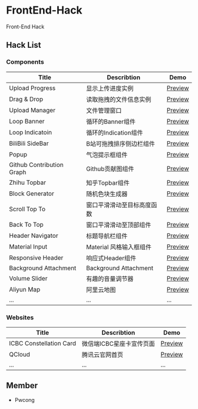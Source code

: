 # FrontEnd-Hack
Front-End Hack

## Hack List

### Components
|Title                      |Describtion               |Demo                                                                                 |
|---------------------------|--------------------------|-------------------------------------------------------------------------------------|
|Upload Progress            |显示上传进度实例            |[Preview](https://pwcong.github.io/FrontEnd-Hack/component/upload-progress)          |
|Drag & Drop                |读取拖拽的文件信息实例      |[Preview](https://pwcong.github.io/FrontEnd-Hack/component/drag-and-drop)             |
|Upload Manager             |文件管理窗口               |[Preview](https://pwcong.github.io/FrontEnd-Hack/component/upload-manager)            |
|Loop Banner                |循环的Banner组件           |[Preview](https://pwcong.github.io/FrontEnd-Hack/component/loop-banner)               |
|Loop Indicatoin            |循环的Indication组件       |[Preview](https://pwcong.github.io/FrontEnd-Hack/component/loop-indication)           |
|BiliBili SideBar           |B站可拖拽排序侧边栏组件     |[Preview](https://pwcong.github.io/FrontEnd-Hack/component/bilibili-sidebar)          |
|Popup                      |气泡提示框组件             |[Preview](https://pwcong.github.io/FrontEnd-Hack/component/popup)                     |
|Github Contribution Graph  |Github贡献图组件           |[Preview](https://pwcong.github.io/FrontEnd-Hack/component/github-contribution-graph) |
|Zhihu Topbar               |知乎Topbar组件             |[Preview](https://pwcong.github.io/FrontEnd-Hack/component/zhihu-topbar)              |
|Block Generator            |随机色块生成器             |[Preview](https://pwcong.github.io/FrontEnd-Hack/component/block-generator)           |
|Scroll Top To              |窗口平滑滑动至目标高度函数  |[Preview](https://pwcong.github.io/FrontEnd-Hack/component/scroll-top-to)             |
|Back To Top                |窗口平滑滑动至顶部组件      |[Preview](https://pwcong.github.io/FrontEnd-Hack/component/back-to-top)               |
|Header Navigator           |标题导航栏组件             |[Preview](https://pwcong.github.io/FrontEnd-Hack/component/header-navigator)          |
|Material Input             |Material 风格输入框组件    |[Preview](https://pwcong.github.io/FrontEnd-Hack/component/material-input)            |
|Responsive Header          |响应式Header组件           |[Preview](https://pwcong.github.io/FrontEnd-Hack/component/responsive-header)         |
|Background Attachment      |Background Attachment     |[Preview](https://pwcong.github.io/FrontEnd-Hack/component/background-attachment)     |
|Volume Slider              |有趣的音量调节器           |[Preview](https://pwcong.github.io/FrontEnd-Hack/component/volume-slider)             |
|Aliyun Map                 |阿里云地图                 |[Preview](https://pwcong.github.io/FrontEnd-Hack/component/aliyun-map)             |
|...                        |...                       |...                                                                                   |


### Websites
|Title                    |Describtion                    |Demo                                                                                 |
|-------------------------|-------------------------------|-------------------------------------------------------------------------------------|
|ICBC Constellation Card  |微信端ICBC星座卡宣传页面         |[Preview](https://pwcong.github.io/FrontEnd-Hack/website/icbc-constellation-card)    |
|QCloud                   |腾讯云官网首页                  |[Preview](https://pwcong.github.io/FrontEnd-Hack/website/qcloud)                     |
|...                      |...                            |...                                                                                  |


## Member
* Pwcong